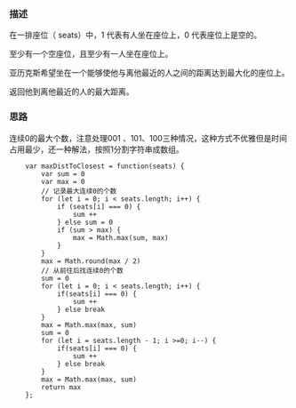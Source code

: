 ### 描述

在一排座位（ seats）中，1 代表有人坐在座位上，0 代表座位上是空的。

至少有一个空座位，且至少有一人坐在座位上。

亚历克斯希望坐在一个能够使他与离他最近的人之间的距离达到最大化的座位上。

返回他到离他最近的人的最大距离。

### 思路
连续0的最大个数，注意处理001 、101、100三种情况，这种方式不优雅但是时间占用最少，还一种解法，按照1分割字符串成数组。
```
    var maxDistToClosest = function(seats) {
        var sum = 0
        var max = 0
        // 记录最大连续0的个数
        for (let i = 0; i < seats.length; i++) {
            if (seats[i] === 0) {
                sum ++
            } else sum = 0
            if (sum > max) {
                max = Math.max(sum, max)
            }
        }
        max = Math.round(max / 2)
        // 从前往后找连续0的个数
        sum = 0
        for (let i = 0; i < seats.length; i++) {
            if(seats[i] === 0) {
                sum ++
            } else break
        }
        max = Math.max(max, sum)
        sum = 0
        for (let i = seats.length - 1; i >=0; i--) {
            if(seats[i] === 0) {
                sum ++
            } else break
        }
        max = Math.max(max, sum)
        return max
    };
```